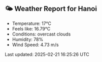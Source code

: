 <!-- WEATHER-START -->
## 🌤 Weather Report for Hanoi

- Temperature: 17°C
- Feels like: 16.79°C
- Conditions: overcast clouds
- Humidity: 78%
- Wind Speed: 4.73 m/s

Last updated: 2025-02-21 16:25:26 UTC
<!-- WEATHER-END -->
